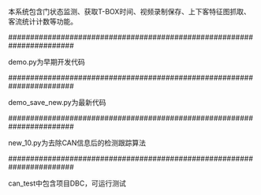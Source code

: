 本系统包含门状态监测、获取T-BOX时间、视频录制保存、上下客特征图抓取、客流统计计数等功能。

#######################################################################

demo.py为早期开发代码

#######################################################################

demo_save_new.py为最新代码

#######################################################################
  
new_10.py为去除CAN信息后的检测跟踪算法

#######################################################################

can_test中包含项目DBC，可运行测试
